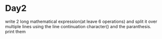 # Day2
write 2 long mathematical expression(at leave 6 operations) and split it over multiple lines using the line continuation character(\) and the paranthesis. print them
